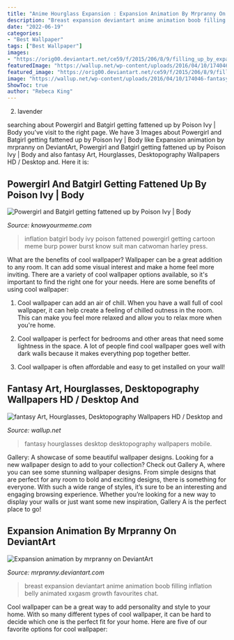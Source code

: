 ```yaml
---
title: "Anime Hourglass Expansion : Expansion Animation By Mrpranny On Deviantart"
description: "Breast expansion deviantart anime animation boob filling inflation belly animated xxgasm growth favourites chat"
date: "2022-06-19"
categories:
- "Best Wallpaper"
tags: ["Best Wallpaper"]
images:
- "https://orig00.deviantart.net/ce59/f/2015/206/8/9/filling_up_by_expansionforever-d92tivy.png"
featuredImage: "https://wallup.net/wp-content/uploads/2016/04/10/174046-fantasy_art-hourglasses-Desktopography.jpg"
featured_image: "https://orig00.deviantart.net/ce59/f/2015/206/8/9/filling_up_by_expansionforever-d92tivy.png"
image: "https://wallup.net/wp-content/uploads/2016/04/10/174046-fantasy_art-hourglasses-Desktopography.jpg"
ShowToc: true
author: "Rebeca King"
---
```



2. lavender 

	

		
searching about Powergirl and Batgirl getting fattened up by Poison Ivy | Body you've visit to the right page. We have 3 Images about Powergirl and Batgirl getting fattened up by Poison Ivy | Body like Expansion animation by mrpranny on DeviantArt, Powergirl and Batgirl getting fattened up by Poison Ivy | Body and also fantasy Art, Hourglasses, Desktopography Wallpapers HD / Desktop and. Here it is:
		
    
## Powergirl And Batgirl Getting Fattened Up By Poison Ivy | Body

<img loading=lazy src="https://i.kym-cdn.com/photos/images/newsfeed/000/979/258/fa9.png" onerror="this.onerror=null;this.src='https://tse2.mm.bing.net/th?id=OIP.73ZuajsUWwsY1grxphS_oQHaFL&amp;pid=15.1';" alt="Powergirl and Batgirl getting fattened up by Poison Ivy | Body">

_Source: knowyourmeme.com_

>inflation batgirl body ivy poison fattened powergirl getting cartoon meme burp power burst know suit man catwoman harley press. 

	

What are the benefits of cool wallpaper?
Wallpaper can be a great addition to any room. It can add some visual interest and make a home feel more inviting. There are a variety of cool wallpaper options available, so it's important to find the right one for your needs. Here are some benefits of using cool wallpaper: 
1. Cool wallpaper can add an air of chill. When you have a wall full of cool wallpaper, it can help create a feeling of chilled outness in the room. This can make you feel more relaxed and allow you to relax more when you're home. 

2. Cool wallpaper is perfect for bedrooms and other areas that need some lightness in the space. A lot of people find cool wallpaper goes well with dark walls because it makes everything pop together better. 

3. Cool wallpaper is often affordable and easy to get installed on your wall!

    
## Fantasy Art, Hourglasses, Desktopography Wallpapers HD / Desktop And

<img loading=lazy src="https://wallup.net/wp-content/uploads/2016/04/10/174046-fantasy_art-hourglasses-Desktopography.jpg" onerror="this.onerror=null;this.src='https://tse3.mm.bing.net/th?id=OIP.-PvzrP3cGPd09BqcWi_v5gHaEK&amp;pid=15.1';" alt="fantasy Art, Hourglasses, Desktopography Wallpapers HD / Desktop and">

_Source: wallup.net_

>fantasy hourglasses desktop desktopography wallpapers mobile. 

	

Gallery: A showcase of some beautiful wallpaper designs.
Looking for a new wallpaper design to add to your collection? Check out Gallery A, where you can see some stunning wallpaper designs. From simple designs that are perfect for any room to bold and exciting designs, there is something for everyone. With such a wide range of styles, it’s sure to be an interesting and engaging browsing experience. Whether you’re looking for a new way to display your walls or just want some new inspiration, Gallery A is the perfect place to go!





	
	
    
## Expansion Animation By Mrpranny On DeviantArt

<img loading=lazy src="https://orig00.deviantart.net/ce59/f/2015/206/8/9/filling_up_by_expansionforever-d92tivy.png" onerror="this.onerror=null;this.src='https://tse3.mm.bing.net/th?id=OIP.fN3sE7JDKaGLkI6eeRmW4AHaFY&amp;pid=15.1';" alt="Expansion animation by mrpranny on DeviantArt">

_Source: mrpranny.deviantart.com_

>breast expansion deviantart anime animation boob filling inflation belly animated xxgasm growth favourites chat. 

	

Cool wallpaper can be a great way to add personality and style to your home. With so many different types of cool wallpaper, it can be hard to decide which one is the perfect fit for your home. Here are five of our favorite options for cool wallpaper: 

